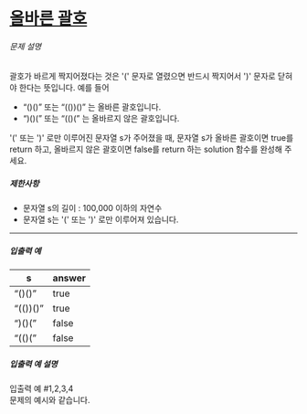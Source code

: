 <h1><a href="https://programmers.co.kr/learn/courses/30/lessons/12909">올바른 괄호</a></h1>

<h6>문제 설명</h6>
<p>괄호가 바르게 짝지어졌다는 것은 &#39;(&#39; 문자로 열렸으면 반드시 짝지어서 &#39;)&#39; 문자로 닫혀야 한다는 뜻입니다. 예를 들어</p>

<ul>
<li><q>()()</q> 또는 <q>(())()</q> 는 올바른 괄호입니다.</li>
<li><q>)()(</q> 또는 <q>(()(</q> 는 올바르지 않은 괄호입니다.</li>
</ul>

<p>&#39;(&#39; 또는 &#39;)&#39; 로만 이루어진 문자열 s가 주어졌을 때, 문자열 s가 올바른 괄호이면 true를 return 하고, 올바르지 않은 괄호이면 false를 return 하는 solution 함수를 완성해 주세요.</p>

<h5>제한사항</h5>

<ul>
<li>문자열 s의 길이 : 100,000 이하의 자연수</li>
<li>문자열 s는 &#39;(&#39; 또는 &#39;)&#39; 로만 이루어져 있습니다.</li>
</ul>

<hr>

<h5>입출력 예</h5>
<table class="table">
        <thead><tr>
<th>s</th>
<th>answer</th>
</tr>
</thead>
        <tbody><tr>
<td><q>()()</q></td>
<td>true</td>
</tr>
<tr>
<td><q>(())()</q></td>
<td>true</td>
</tr>
<tr>
<td><q>)()(</q></td>
<td>false</td>
</tr>
<tr>
<td><q>(()(</q></td>
<td>false</td>
</tr>
</tbody>
      </table>
<h5>입출력 예 설명</h5>

<p>입출력 예 #1,2,3,4<br>
문제의 예시와 같습니다.</p>
